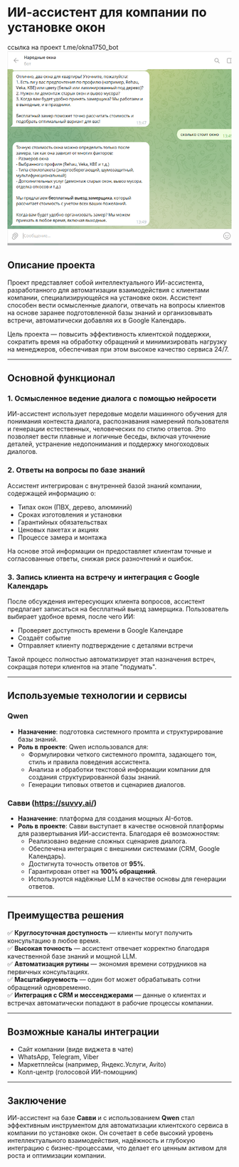 # ИИ-ассистент для компании по установке окон
ссылка на проект t.me/okna1750_bot
![Иллюстрация к проекту](https://github.com/ogm11/ai_ssistent/blob/main/2025-07-31_13-56-31.png?raw=true)
## Описание проекта

Проект представляет собой интеллектуального ИИ-ассистента, разработанного для автоматизации взаимодействия с клиентами компании, специализирующейся на установке окон. Ассистент способен вести осмысленные диалоги, отвечать на вопросы клиентов на основе заранее подготовленной базы знаний и организовывать встречи, автоматически добавляя их в Google Календарь.

Цель проекта — повысить эффективность клиентской поддержки, сократить время на обработку обращений и минимизировать нагрузку на менеджеров, обеспечивая при этом высокое качество сервиса 24/7.

---

## Основной функционал

### 1. Осмысленное ведение диалога с помощью нейросети
ИИ-ассистент использует передовые модели машинного обучения для понимания контекста диалога, распознавания намерений пользователя и генерации естественных, человеческих по стилю ответов. Это позволяет вести плавные и логичные беседы, включая уточнение деталей, устранение недопонимания и поддержку многоходовых диалогов.

### 2. Ответы на вопросы по базе знаний
Ассистент интегрирован с внутренней базой знаний компании, содержащей информацию о:
- Типах окон (ПВХ, дерево, алюминий)
- Сроках изготовления и установки
- Гарантийных обязательствах
- Ценовых пакетах и акциях
- Процессе замера и монтажа

На основе этой информации он предоставляет клиентам точные и согласованные ответы, снижая риск разночтений и ошибок.

### 3. Запись клиента на встречу и интеграция с Google Календарь
После обсуждения интересующих клиента вопросов, ассистент предлагает записаться на бесплатный выезд замерщика. Пользователь выбирает удобное время, после чего ИИ:
- Проверяет доступность времени в Google Календаре
- Создаёт событие
- Отправляет клиенту подтверждение с деталями встречи

Такой процесс полностью автоматизирует этап назначения встреч, сокращая потери клиентов на этапе "подумать".

---

## Используемые технологии и сервисы

### Qwen
- **Назначение**: подготовка системного промпта и структурирование базы знаний.
- **Роль в проекте**: Qwen использовался для:
  - Формулировки четкого системного промпта, задающего тон, стиль и правила поведения ассистента.
  - Анализа и обработки текстовой информации компании для создания структурированной базы знаний.
  - Генерации типовых ответов и сценариев диалогов.

### Савви (https://suvvy.ai/)
- **Назначение**: платформа для создания мощных AI-ботов.
- **Роль в проекте**: Савви выступает в качестве основной платформы для развертывания ИИ-ассистента. Благодаря её возможностям:
  - Реализовано ведение сложных сценариев диалога.
  - Обеспечена интеграция с внешними системами (CRM, Google Календарь).
  - Достигнута точность ответов от **95%**.
  - Гарантирован ответ на **100% обращений**.
  - Используются надёжные LLM в качестве основы для генерации ответов.

---

## Преимущества решения

✅ **Круглосуточная доступность** — клиенты могут получить консультацию в любое время.  
✅ **Высокая точность** — ассистент отвечает корректно благодаря качественной базе знаний и мощной LLM.  
✅ **Автоматизация рутины** — экономия времени сотрудников на первичных консультациях.  
✅ **Масштабируемость** — один бот может обрабатывать сотни обращений одновременно.  
✅ **Интеграция с CRM и мессенджерами** — данные о клиентах и встречах автоматически попадают в рабочие процессы компании.

---

## Возможные каналы интеграции
- Сайт компании (виде виджета в чате)
- WhatsApp, Telegram, Viber
- Маркетплейсы (например, Яндекс.Услуги, Avito)
- Колл-центр (голосовой ИИ-помощник)

---

## Заключение

ИИ-ассистент на базе **Савви** и с использованием **Qwen** стал эффективным инструментом для автоматизации клиентского сервиса в компании по установке окон. Он сочетает в себе высокий уровень интеллектуального взаимодействия, надёжность и глубокую интеграцию с бизнес-процессами, что делает его ценным активом для роста и оптимизации компании.
